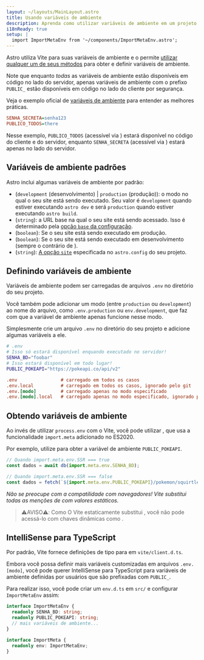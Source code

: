 ```yaml
---
layout: ~/layouts/MainLayout.astro
title: Usando variáveis de ambiente
description: Aprenda como utilizar variáveis de ambiente em um projeto Astro.
i18nReady: true
setup: |
  import ImportMetaEnv from '~/components/ImportMetaEnv.astro';
---
```


Astro utiliza Vite para suas variáveis de ambiente e o permite [utilizar qualquer um de seus métodos](https://vitejs.dev/guide/env-and-mode.html) para obter e definir variáveis de ambiente.

Note que enquanto _todas_ as variáveis de ambiente estão disponíveis em código no lado do servidor, apenas variáveis de ambiente com o prefixo `PUBLIC_` estão disponíveis em código no lado do cliente por segurança.

Veja o exemplo oficial de [variáveis de ambiente](https://github.com/withastro/astro/tree/main/examples/env-vars) para entender as melhores práticas.

```ini
SENHA_SECRETA=senha123
PUBLICO_TODOS=there
```
<p>
Nesse exemplo, <code>PUBLICO_TODOS</code> (acessível via <ImportMetaEnv path=".PUBLICO_TODOS" />) estará disponível no código do cliente e do servidor, enquanto <code>SENHA_SECRETA</code> (acessível via <ImportMetaEnv path=".SENHA_SECRETA" />) estará apenas no lado do servidor.
</p>

## Variáveis de ambiente padrões

Astro inclui algumas variáveis de ambiente por padrão:
<ul>
<li> <ImportMetaEnv path=".MODE" /> (<code>development</code> (desenvolvimento) | <code>production</code> (produção)): o modo no qual o seu site está sendo executado. Seu valor é <code>development</code> quando estiver executando <code>astro dev</code> e será <code>production</code> quando estiver executando <code>astro build</code>.</li>

<li> <ImportMetaEnv path=".BASE_URL" /> (<code>string</code>): a URL base na qual o seu site está sendo acessado. Isso é determinado pela <a href="/pt-BR/reference/configuration-reference/#base">opção <code>base</code> da configuração</a>.</li>

<li> <ImportMetaEnv path=".PROD" /> (<code>boolean</code>): Se o seu site está sendo executado em produção.</li>

<li> <ImportMetaEnv path=".DEV" /> (<code>boolean</code>): Se o seu site está sendo executado em desenvolvimento (sempre o contrário de <ImportMetaEnv path=".PROD" />).</li>
<li><ImportMetaEnv path=".SITE" /> (<code>string</code>): <a href="/pt-BR/reference/configuration-reference/#site">A opção <code>site</code></a> especificada no <code>astro.config</code> do seu projeto.</li>
</ul>

## Definindo variáveis de ambiente

Variáveis de ambiente podem ser carregadas de arquivos `.env` no diretório do seu projeto.

Você também pode adicionar um modo (entre `production` ou `development`) ao nome do arquivo, como `.env.production` ou `env.development`, que faz com que a variável de ambiente apenas funcione nesse modo.

Simplesmente crie um arquivo `.env` no diretório do seu projeto e adicione algumas variáveis a ele.

```bash
# .env
# Isso só estará disponível enquando executado no servidor!
SENHA_BD="foobar"
# Isso estará disponível em todo lugar!
PUBLIC_POKEAPI="https://pokeapi.co/api/v2"
```

```ini
.env                # carregado em todos os casos
.env.local          # carregado em todos os casos, ignorado pelo git
.env.[modo]         # carregado apenas no modo especificado
.env.[modo].local   # carregado apenas no modo especificado, ignorado pelo git
```

## Obtendo variáveis de ambiente

<p>

Ao invés de utilizar `process.env` com o Vite, você pode utilizar <ImportMetaEnv />, que usa a funcionalidade `import.meta` adicionado no ES2020.
</p>
<p>

Por exemplo, utilize <ImportMetaEnv path=".PUBLIC_POKEAPI" /> para obter a variável de ambiente `PUBLIC_POKEAPI`.
</p>

```js
// Quando import.meta.env.SSR === true
const dados = await db(import.meta.env.SENHA_BD);

// Quando import.meta.env.SSR === false
const dados = fetch(`${import.meta.env.PUBLIC_POKEAPI}/pokemon/squirtle`);
```

_Não se preocupe com a compatilidade com navegadores! Vite substitui todas as menções de <ImportMetaEnv /> com valores estáticos._

> ⚠️AVISO⚠️:
> Como O Vite estaticamente substitui <ImportMetaEnv />, você não pode acessá-lo com chaves dinâmicas como <ImportMetaEnv path="[chave]" />.



## IntelliSense para TypeScript

<p>

Por padrão, Vite fornece definições de tipo para <ImportMetaEnv /> em `vite/client.d.ts`. 
</p>

Embora você possa definir mais variáveis customizadas em arquivos `.env.[modo]`, você pode querer IntelliSense para TypeScript para variáveis de ambiente definidas por usuários que são prefixadas com `PUBLIC_`.

Para realizar isso, você pode criar um `env.d.ts` em `src/` e configurar `ImportMetaEnv` assim:

```ts
interface ImportMetaEnv {
  readonly SENHA_BD: string;
  readonly PUBLIC_POKEAPI: string;
  // mais variáveis de ambiente...
}

interface ImportMeta {
  readonly env: ImportMetaEnv;
}
```
